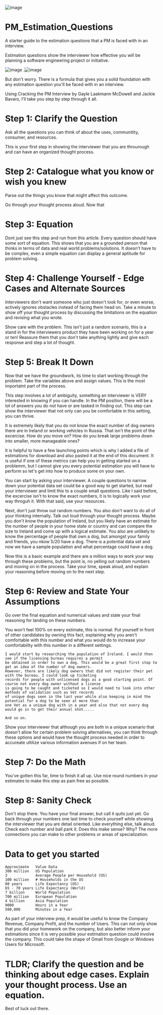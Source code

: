 ![image](https://user-images.githubusercontent.com/66803124/119278987-b8f28480-bbdd-11eb-9ae4-2e6befd1a493.png)

# PM_Estimation_Questions

A starter guide to the estimation questions that a PM is faced with in an interview. 

Estimation questions show the interviewer how effective you will be planning a software engineering project or initiative. 

![image](https://user-images.githubusercontent.com/66803124/119279142-9b71ea80-bbde-11eb-84b2-da2c38275b4a.png)
                  .![image](https://user-images.githubusercontent.com/66803124/119279133-8d23ce80-bbde-11eb-8db8-db62038599ab.png)


But don't worry. There is a formula that gives you a solid foundation with any estimation question you'll be faced with in an interview. 

Using Cracking the PM Interview by Gayle Laakmann McDowell and Jackie Bavaro, I'll take you step by step through it all.

# Step 1: Clarify the Question
Ask all the questions you can think of about the uses, communitity, consumer, and resources. 

This is your first step in showing the interviewer that you are throurough and can have an organized thought process. 

# Step 2: Catalogue what you know or wish you knew
Parse out the things you know that might affect this outcome. 

Go through your thought process aloud. Now that 

# Step 3: Equation
Dont just see this step and run from this article. Every question should have some sort of equation. This shows that you are a grounded 
person that thinks in terms of data and real world problems/solutions. It doesn't have to be complex, even a simple equation can display 
a general aptitude for problem solving. 

# Step 4: Challenge Yourself - Edge Cases and Alternate Sources
Interviewers don't want someone who just doesn't look for, or even worse, actively ignores obstacles instead of facing them head on. Take a minute
to show off your thought process by discussing the limitations on the equation and revising what you wrote. 

Show care with the problem. This isn't just a random scenario, this is a stand in for the interviewers product they have been working on for a year or ten! 
Reassure them that you don't take anything lightly and give each response and step a lot of thought. 

# Step 5: Break It Down
Now that we have the groundwork, its time to start working through the problem. Take the variables above and assign values. This is the most importatnt part of the process. 

This step involves a lot of ambiguity, something an interviewer is VERY interested in knowing if you can handle. In the PM position, there will be a lot 
of answers you do not have or are tasked in finding out. This step can show the interviewer that not only can you be comfortable in this setting, you can thrive. 

It is extremely likely that you do not know the exact number of dog owners there are in Ireland or working vehicles in Russia. That isn't the point of the excercise. 
How do you move on? How do you break large problems down into smaller, more manageable ones? 

It is helpful to have a few launching points which is why I added a file of estimations for download and also pasted it at the end of this document. It is useful if one 
of these metrics can help you in getting started on a problemm, but I cannot give you every potential estimation you will have to perform so let's get into how to produce 
some on your own. 

You can start by asking your interviewer. A couple questions to narrow down your potential data set could be a good way to get started, but read your interviewer and limit 
this to a couple small questions. Like I said before, the excercise isn't to know the exact numbers, it is to logically work your way throguh it. With that said, use your resources.

Next, don't just throw out random numbers. You also don't want to do all of your thinking internally. Talk out loud through your thought process. Maybe you don't know the population of Ireland, but you likely have an estimate for the number of people in your home state or country and can compare the size to Ireland and come up with a logical estimate. You also are unlikely to know the percentage of people that own a dog, but amongst your family and friends, you nkow 5/20 have a dog. There is a potential data set and now we have a sample population and what percentage could have a dog. 

Now this is a basic example and there are a million ways to work your way through these problems, but the point is, no yelling out random numbers and moving on in the process. Take your time, speak aloud, and explain your reasoning before moving on to the next step. 

# Step 6: Review and State Your Assumptions
Go over the final equation and numerical values and state your final reasoning for landing on these numbers. 

You won't feel 100% on every estimate, this is normal. Put yourself in front of other candidates by owning this fact, explaining why you aren't comfortable with this number and what you would do to increase your comfortability with this number in a different settings. 
```
I would start by researching the population of Ireland. I would then see if the licensing bureau requires a permit 
be obtained in order to own a dog. This would be a great first stop to get an idea of the number of dog owners. 
However, there are likely dog owners that did not register their pet with the bureau. I could look up ticketing 
records for people with unlicensed dogs as a good starting point. Of course not every dog owner without a license 
is going to be caught and ticketed so I would need to look into other methods of validation such as Vet records 
of unique dogs seen in the last year while also keeping in mind the potential for a dog to be seen at more than 
one Vet as a unique dog with in a year and also that not every dog would go in to get their annual shot..... 

And so on. 
```
Show your interviewer that although you are both in a unique scenario that doesn't allow for certain problem solving alternatives, you can think through these options and would have the thought process needed in order to accureate ultilize various information avenues if on her team. 

# Step 7: Do the Math
You've gotten this far, time to finish it all up. Use nice round numbers in your estimates to make this step as pain free as possible. 

# Step 8: Sanity Check
Don't stop there. You have your final answer, but call it quits just yet. Go back through your numbers one last time to check yourself while showing the interviewer that you are
detail oriented. Like everything else, talk aloud. Check each number and ball park it. Does this make sense? Why? The more connections you can make to other problems or areas of
specialization. 


# Data to get you started
```
Approximate   Value Data
300 million   US Population
3             Average People per Household (US)
100 million   # Households in the US
80 years      Life Expectancy (US)
65 - 70 years Life Expectancy (World)
7 billion     World Population
700 million   European Population
4 billion     Asia Population
9000          Hours in a Year
500,000       Minutes in a Year
```

As part of your interview prep, it would be useful to know the Company Revenue, Company Profit, and the number of Users. This can not only show that you did your homework on the company, but also better inform your estimations since it is very possible your estimation question could involve the company. This could take the shape of Gmail from Google or Windows Users for Microsoft. 

# TLDR; Clarify the question and be thinking about edge cases. Explain your thought process. Use an equation. 

Best of luck out there.
